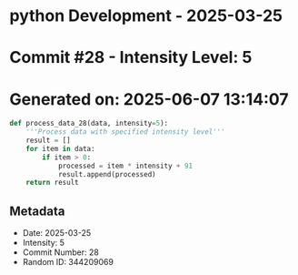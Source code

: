 ﻿# python Development - 2025-03-25
# Commit #28 - Intensity Level: 5
# Generated on: 2025-06-07 13:14:07
```python
def process_data_28(data, intensity=5):
    '''Process data with specified intensity level'''
    result = []
    for item in data:
        if item > 0:
            processed = item * intensity + 91
            result.append(processed)
    return result
```
## Metadata
- Date: 2025-03-25
- Intensity: 5
- Commit Number: 28
- Random ID: 344209069
